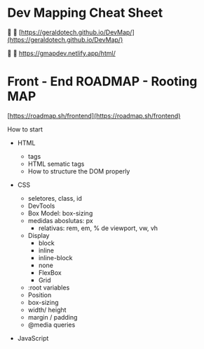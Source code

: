 # Dev Mapping Cheat Sheet

:rocket: :tada:
[https://geraldotech.github.io/DevMap/](https://geraldotech.github.io/DevMap/)

:rocket: :tada:
<a href="https://gmapdev.netlify.app/html/" target="_blank">https://gmapdev.netlify.app/html/</a>

# Front - End ROADMAP - Rooting MAP

[https://roadmap.sh/frontend](https://roadmap.sh/frontend)

How to start 

- HTML
    - tags
    - HTML sematic tags
    - How to structure the DOM properly

- CSS
    - seletores, class, id
    - DevTools
    - Box Model: box-sizing
    - medidas aboslutas: px
        - relativas: rem, em, % de viewport, vw, vh
    - Display
        - block
        - inline
        - inline-block
        - none
        - FlexBox
        - Grid
    - :root variables
    - Position
    - box-sizing
    - width/ height
    - margin / padding
    - @media queries

- JavaScript
    